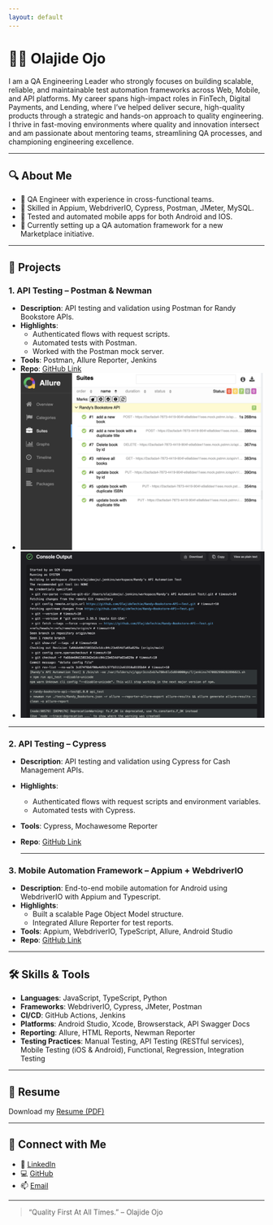 ```yaml
---
layout: default
---
```


# 👨‍💻 Olajide Ojo

I am a QA Engineering Leader who strongly focuses on building scalable, reliable, and maintainable test automation frameworks across Web, Mobile, and API platforms. My career spans high-impact roles in FinTech, Digital Payments, and Lending, where I’ve helped deliver secure, high-quality products through a strategic and hands-on approach to quality engineering. I thrive in fast-moving environments where quality and innovation intersect and am passionate about mentoring teams, streamlining QA processes, and championing engineering excellence.

---

## 🔍 About Me

- 💼 QA Engineer with experience in cross-functional teams.
- 🔧 Skilled in Appium, WebdriverIO, Cypress, Postman, JMeter, MySQL.
- 📱 Tested and automated mobile apps for both Android and IOS.
- 🚀 Currently setting up a QA automation framework for a new Marketplace initiative.

---

## 📂 Projects

### 1. **API Testing – Postman & Newman**
- **Description**: API testing and validation using Postman for Randy Bookstore APIs.
- **Highlights**:
  - Authenticated flows with request scripts.
  - Automated tests with Postman.
  - Worked with the Postman mock server.
- **Tools**: Postman, Allure Reporter, Jenkins
- **Repo**: [GitHub Link](https://github.com/OlajideTechie/Randy-Bookstore-API--Test.git)
- ![Allure API Test Result](./screenshots/Allure-Report.png)
- ![Jenkins Test Result](./screenshots/Jenkins-Report.png)

---

### 2. **API Testing – Cypress**
- **Description**: API testing and validation using Cypress for Cash Management APIs.
- **Highlights**:
  - Authenticated flows with request scripts and environment variables.
  - Automated tests with Cypress.
- **Tools**: Cypress, Mochawesome Reporter
- **Repo**: [GitHub Link](https://github.com/OlajideTechie/cash-managment-api-test.git)

  ---

### 3. **Mobile Automation Framework – Appium + WebdriverIO**
- **Description**: End-to-end mobile automation for Android using WebdriverIO with Appium and Typescript.
- **Highlights**:
  - Built a scalable Page Object Model structure.
  - Integrated Allure Reporter for test reports.
- **Tools**: Appium, WebdriverIO, TypeScript, Allure, Android Studio
- **Repo**: [GitHub Link](https://github.com/OlajideTechie/Webdriverio-Mobile-Automation.git)

---

## 🛠️ Skills & Tools

- **Languages**: JavaScript, TypeScript, Python
- **Frameworks**: WebdriverIO, Cypress, JMeter, Postman
- **CI/CD**: GitHub Actions, Jenkins
- **Platforms**: Android Studio, Xcode, Browserstack, API Swagger Docs
- **Reporting**: Allure, HTML Reports, Newman Reporter
- **Testing Practices**: Manual Testing, API Testing (RESTful services), Mobile Testing (iOS & Android), Functional, Regression, Integration Testing

---

## 📄 Resume

Download my [Resume (PDF)](./Olajide_Ojo_QA_Engineer_Resume.pdf)

---

## 🔗 Connect with Me

- 🔗 [LinkedIn](https://www.linkedin.com/in/ojo-olajide/)
- 💻 [GitHub](https://github.com/OlajideTechie)
- 📫 [Email](mailto:oolajide91@gmail.com)

---

> “Quality First At All Times.” – Olajide Ojo
